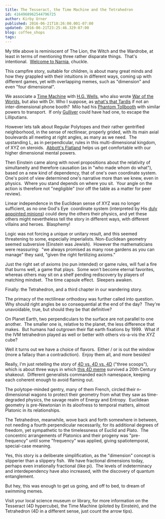 ```yaml
---
title: The Tesseract, the Time Machine and the Tetrahedron
id: 4164968962544796725
author: Kirby Urner
published: 2016-06-21T18:26:00.001-07:00
updated: 2016-06-21T23:25:46.329-07:00
blog: coffee_shops
tags: 
---
```


[](https://www.flickr.com/photos/kirbyurner/5650484698/in/photolist-9BjdeY-5ag2Gu)

My title above is reminiscent of The Lion, the Witch and the Wardrobe, at least in terms of mentioning three rather disparate things.  That's intentional.  [Welcome to Narnia](http://controlroom.blogspot.com/2008/05/prince-caspian-movie-review.html), chuckle.

This campfire story, suitable for children, is about many great minds and how they grappled with their intuitions in different ways, coming up with different games, yet with overlapping memes, such as "dimension" and even "four dimensional".

We associate a [Time Machine](https://en.wikipedia.org/wiki/The_Time_Machine) with [H.G. Wells](https://en.wikipedia.org/wiki/H._G._Wells), who also wrote [War of the Worlds](http://www.4dsolutions.net/satacad/martianmath/mm3.html), but also with Dr. Who I suppose, as [what's that Tardis](https://en.wikipedia.org/wiki/TARDIS) if not an inter-dimensional phone booth?  Milo had his [Phantom Tollbooth](https://en.wikipedia.org/wiki/The_Phantom_Tollbooth) with similar powers to transport.  If only [Gulliver](https://en.wikipedia.org/wiki/Gulliver%27s_Travels) could have had one, to escape the Lilliputians.

However lets talk about Regular Polytopes and their rather gentrified neighborhood, in the sense of rectlinear, properly grided, with its main axial boulevards all meeting at right angles, as many as we need.  The upstanding L, as in perpendicular, rules in this multi-dimensional kingdom, of XYZ on steroids.  [Abbott's Flatland](https://en.wikipedia.org/wiki/Flatland) helps us get comfortable with our higher dimensional mental powers.

Then Einstein came along with novel propositions about the relativity of simultaneity and therefore causation (as in "who made whom do what"), based on a new kind of dependency, that of one's own coordinate system.  One's point of view determined one's narrative more than we knew, even in physics.  Where you stand depends on where you sit.  Your angle on the action is therefore not "negligible" (nor off the table as a matter for peer review).

Linear independence in the Euclidean sense of XYZ was no longer sufficient, as no one God's Eye  coordinate system (interpreted by His [duly appointed minions](http://controlroom.blogspot.com/2015/02/despicable-me-movie-review.html)) could deny the others their physics, and yet these others might nevertheless tell the story in different ways, with different villains and heroes.  Blasphemy!

Logic was not forcing a unique or unitary result, and this seemed threatening to some, especially imperialists. Non-Euclidean geometry seemed subversive (Einstein was Jewish).  However the mathematicians were reassuring:  "we always promised as many rose gardens as you can manage" they said, "given the right fertilizing axioms."

Just the right set of axioms (no pun intended) or game rules, will fuel a fire that burns well, a game that plays.  Some won't become eternal favorites, whereas others may sit on a shelf pending rediscovery by players of matching mindset.  The time capsule effect.  Sleepers awaken.

Finally: the Tetrahedron, and a third chapter in our wandering story.

The primacy of the rectilinear orthodoxy was further called into question.  Why should right angles be so consequential at the end of the day?  They're unavoidable, true, but should they be that definitive?

On Planet Earth, two perpendiculars to the surface are not parallel to one another.  The smaller one is, relative to the planet, the less difference that makes.  But humans had outgrown their flat earth fixations by 1999.  What if the IVM tetrahedron played as well or better with others vis-a-vis the XYZ cube?

Well it turns out we have a choice of flavors.  Either / or is out the window (more a fallacy than a contradiction).  Enjoy them all, and more besides! 

Really, I'm just retelling the story of [4D vs. 4D vs. 4D](http://coffeeshopsnet.blogspot.com/2009/02/glass-bead-game.html) ("three scoops"), which is about three ways in which [this 4D meme](http://coffeeshopsnet.blogspot.com/2016/05/4d-meme.html) survived a 20th Century shakeout.  Different generalists commanded each namespace, keeping each coherent enough to avoid flaming out.

The polytope-minded gentry, many of them French, circled their n-dimensional wagons to protect their geometry from what they saw as time-degraded physics, the savage realm of Energy and Entropy.  Euclidean geometry is pre-Newtonian in its aloofness to temporal matters, almost Platonic in its relationships.

The Tetrahedron, meanwhile, wove back and forth somewhere in between, not needing a fourth perpendicular necessarily, for its additional degrees of freedom, yet sympathetic to the timelessness of Euclid and Plato.  The concentric arrangements of Platonics and their progeny was "pre-frequency" until some "frequency" was applied, giving spatiotemporal, special-case meaning.

Yes, this story is a deliberate simplification, as the "dimension" concept is slipperier than a slippery fish.  We have fractional dimensions today, perhaps even irrationally fractional (like pi).  The levels of indeterminacy and interdependency have also increased, with the discovery of quantum entanglement.

But hey, this was enough to get us going, and off to bed, to dream of swimming memes.

Visit your local science museum or library, for more information on the Tesseract (4D hypercube), the Time Machine (piloted by Einstein), and the Tetrahedron (4D in a different sense, just count the arrow tips).